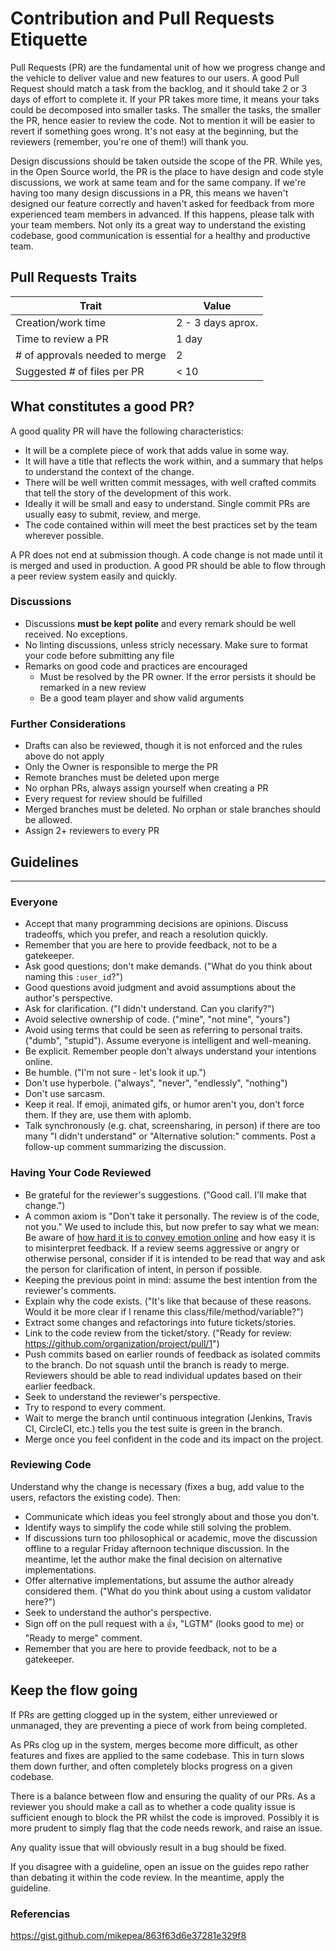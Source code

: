 # Contribution and Pull Requests Etiquette

Pull Requests (PR) are the fundamental unit of how we progress change and the vehicle to deliver value and new features to our users.
A good Pull Request should match a task from the backlog, and it should take 2 or 3 days of effort to complete it. 
If your PR takes more time, it means your taks could be decomposed into smaller tasks. The smaller the tasks, the smaller the PR, hence easier to review the code. Not to mention it will be easier to revert if something goes wrong. It's not easy at the beginning, but the reviewers (remember, you're one of them!) will thank you.

Design discussions should be taken outside the scope of the PR. While yes, in the Open Source world, the PR is the place to have design and code style discussions, we work at same team and for the same company. If we're having too many design discussions in a PR, this means we haven't designed our feature correctly and haven't asked for feedback from more experienced team members in advanced. If this happens, please talk with your team members. Not only its a great way to understand the existing codebase, good communication is essential for a healthy and productive team.

## Pull Requests Traits

| Trait                          | Value             |
| ------------------------------ | ----------------- |
| Creation/work time             | 2 - 3 days aprox. |
| Time to review a PR            | 1 day             |
| # of approvals needed to merge | 2                 |
| Suggested # of files per PR    | < 10              |

## What constitutes a good PR?

A good quality PR will have the following characteristics:

  - It will be a complete piece of work that adds value in some way. 
  - It will have a title that reflects the work within, and a summary that helps to understand the context of the change.
  - There will be well written commit messages, with well crafted commits that tell the story of the development of this work.
  - Ideally it will be small and easy to understand. Single commit PRs are usually easy to submit, review, and merge.
  - The code contained within will meet the best practices set by the team wherever possible.

A PR does not end at submission though. A code change is not made until it is merged and used in production.
A good PR should be able to flow through a peer review system easily and quickly.

### Discussions

- Discussions **must be kept polite** and every remark should be well received. No exceptions.
- No linting discussions, unless stricly necessary. Make sure to format your code before submitting any file
- Remarks on good code and practices are encouraged
  - Must be resolved by the PR owner. If the error persists it should be remarked in a new review
  - Be a good team player and show valid arguments 
  
### Further Considerations

- Drafts can also be reviewed, though it is not enforced and the rules above do not apply
- Only the Owner is responsible to merge the PR
- Remote branches must be deleted upon merge
- No orphan PRs, always assign yourself when creating a PR
- Every request for review should be fulfilled
- Merged branches must be deleted. No orphan or stale branches should be allowed.
- Assign 2+ reviewers to every PR

## Guidelines 
---

### Everyone

* Accept that many programming decisions are opinions. Discuss tradeoffs, which
  you prefer, and reach a resolution quickly.
* Remember that you are here to provide feedback, not to be a gatekeeper.
* Ask good questions; don't make demands. ("What do you think about naming this
  `:user_id`?")
* Good questions avoid judgment and avoid assumptions about the author's
  perspective.
* Ask for clarification. ("I didn't understand. Can you clarify?")
* Avoid selective ownership of code. ("mine", "not mine", "yours")
* Avoid using terms that could be seen as referring to personal traits. ("dumb",
  "stupid"). Assume everyone is intelligent and well-meaning.
* Be explicit. Remember people don't always understand your intentions online.
* Be humble. ("I'm not sure - let's look it up.")
* Don't use hyperbole. ("always", "never", "endlessly", "nothing")
* Don't use sarcasm.
* Keep it real. If emoji, animated gifs, or humor aren't you, don't force them.
  If they are, use them with aplomb.
* Talk synchronously (e.g. chat, screensharing, in person) if there are too many
  "I didn't understand" or "Alternative solution:" comments. Post a follow-up
  comment summarizing the discussion.

### Having Your Code Reviewed

* Be grateful for the reviewer's suggestions. ("Good call. I'll make that
  change.")
* A common axiom is "Don't take it personally. The review is of the code, not you." We used to include this, but now prefer to say what we mean: Be aware of [how hard it is to convey emotion online] and how easy it is to misinterpret feedback. If a review seems aggressive or angry or otherwise personal, consider if it is intended to be read that way and ask the person for clarification of intent, in person if possible.
* Keeping the previous point in mind: assume the best intention from the reviewer's comments.
* Explain why the code exists. ("It's like that because of these reasons. Would
  it be more clear if I rename this class/file/method/variable?")
* Extract some changes and refactorings into future tickets/stories.
* Link to the code review from the ticket/story. ("Ready for review:
  https://github.com/organization/project/pull/1")
* Push commits based on earlier rounds of feedback as isolated commits to the
  branch. Do not squash until the branch is ready to merge. Reviewers should be
  able to read individual updates based on their earlier feedback.
* Seek to understand the reviewer's perspective.
* Try to respond to every comment.
* Wait to merge the branch until continuous integration (Jenkins, Travis CI,
  CircleCI, etc.) tells you the test suite is green in the branch.
* Merge once you feel confident in the code and its impact on the project.

[how hard it is to convey emotion online]: https://www.fastcodesign.com/3036748/why-its-so-hard-to-detect-emotion-in-emails-and-texts

### Reviewing Code

Understand why the change is necessary (fixes a bug, add value to the users, refactors the existing code). Then:

* Communicate which ideas you feel strongly about and those you don't.
* Identify ways to simplify the code while still solving the problem.
* If discussions turn too philosophical or academic, move the discussion offline
  to a regular Friday afternoon technique discussion. In the meantime, let the
  author make the final decision on alternative implementations.
* Offer alternative implementations, but assume the author already considered
  them. ("What do you think about using a custom validator here?")
* Seek to understand the author's perspective.
* Sign off on the pull request with a :thumbsup:, "LGTM" (looks good to me) or "Ready to merge" comment.
* Remember that you are here to provide feedback, not to be a gatekeeper.

## Keep the flow going

If PRs are getting clogged up in the system, either unreviewed or unmanaged, they are preventing a piece of work from being completed.

As PRs clog up in the system, merges become more difficult, as other features and fixes are applied to the same codebase. This in turn slows them down further, and often completely blocks progress on a given codebase.

There is a balance between flow and ensuring the quality of our PRs. As a reviewer you should make a call as to whether a code quality issue is sufficient enough to block the PR whilst the code is improved. Possibly it is more prudent to simply flag that the code needs rework, and raise an issue.

Any quality issue that will obviously result in a bug should be fixed.

If you disagree with a guideline, open an issue on the guides repo rather than
debating it within the code review. In the meantime, apply the guideline.


### Referencias
https://gist.github.com/mikepea/863f63d6e37281e329f8
